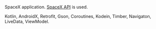 SpaceX application. [SpaceX API](https://github.com/r-spacex/SpaceX-API) is used.

Kotlin, AndroidX, Retrofit, Gson, Coroutines, Kodein, Timber, Navigaton, LiveData, ViewModel.